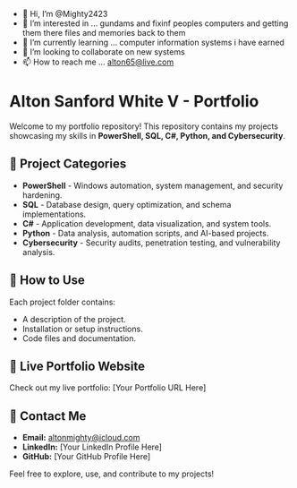- 👋 Hi, I’m @Mighty2423
- 👀 I’m interested in ... gundams and fixinf peoples computers and getting them there files and memories back to them
- 🌱 I’m currently learning ... computer information systems i have earned 
- 💞️ I’m looking to collaborate on new systems
- 📫 How to reach me ... alton65@live.com

<!---
Mighty2423/Mighty2423 is a ✨ special ✨ repository because its `README.md` (this file) appears on your GitHub profile.
You can click the Preview link to take a look at your changes.
--->

# Alton Sanford White V - Portfolio

Welcome to my portfolio repository! This repository contains my projects showcasing my skills in **PowerShell, SQL, C#, Python, and Cybersecurity**.

## 📂 Project Categories
- **PowerShell** - Windows automation, system management, and security hardening.
- **SQL** - Database design, query optimization, and schema implementations.
- **C#** - Application development, data visualization, and system tools.
- **Python** - Data analysis, automation scripts, and AI-based projects.
- **Cybersecurity** - Security audits, penetration testing, and vulnerability analysis.

## 🚀 How to Use
Each project folder contains:
- A description of the project.
- Installation or setup instructions.
- Code files and documentation.

## 🔗 Live Portfolio Website
Check out my live portfolio: [Your Portfolio URL Here]

## 📧 Contact Me
- **Email:** altonmighty@icloud.com
- **LinkedIn:** [Your LinkedIn Profile Here]
- **GitHub:** [Your GitHub Profile Here]

Feel free to explore, use, and contribute to my projects!
